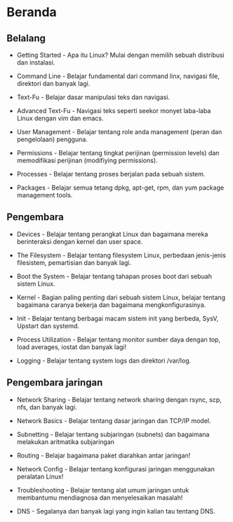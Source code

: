# Beranda

## Belalang

* Getting Started - Apa itu Linux? Mulai dengan memilih sebuah distribusi dan instalasi.

* Command Line - Belajar fundamental dari command linx, navigasi file, direktori dan banyak lagi.

* Text-Fu - Belajar dasar manipulasi teks dan navigasi.

* Advanced Text-Fu - Navigasi teks seperti seekor monyet laba-laba Linux dengan vim dan emacs.

* User Management - Belajar tentang role anda management (peran dan pengelolaan) pengguna.

* Permissions - Belajar tentang tingkat perijinan (permission levels) dan memodifikasi perijinan (modifiying permissions).

* Processes - Belajar tentang proses berjalan pada sebuah sistem.

* Packages - Belajar semua tetang dpkg, apt-get, rpm, dan yum package management tools.

## Pengembara

* Devices - Belajar tentang perangkat Linux dan bagaimana mereka berinteraksi dengan kernel dan user space.

* The Filesystem - Belajar tentang filesystem Linux, perbedaan jenis-jenis filesistem, pemartisian dan banyak lagi.

* Boot the System - Belajar tentang tahapan proses boot dari sebuah sistem Linux.

* Kernel - Bagian paling penting dari sebuah sistem Linux, belajar tentang bagaimana caranya bekerja dan bagaimana mengkonfigurasinya.

* Init - Belajar tentang berbagai macam sistem init yang berbeda, SysV, Upstart dan systemd.

* Process Utilization - Belajar tentang monitor sumber daya dengan top, load averages, iostat dan banyak lagi!

* Logging - Belajar tentang system logs dan direktori /var/log.

## Pengembara jaringan

* Network Sharing - Belajar tentang network sharing dengan rsync, scp, nfs, dan banyak lagi.

* Network Basics - Belajar tentang dasar jaringan dan TCP/IP model.

* Subnetting - Belajar tentang subjaringan (subnets) dan bagaimana melakukan aritmatika subjaringan

* Routing - Belajar bagaimana paket diarahkan antar jaringan!

* Network Config - Belajar tentang konfigurasi jaringan menggunakan peralatan Linux!

* Troubleshooting - Belajar tentang alat umum jaringan untuk membantumu mendiagnosa dan menyelesaikan masalah!

* DNS - Segalanya dan banyak lagi yang ingin kalian tau tentang DNS.

